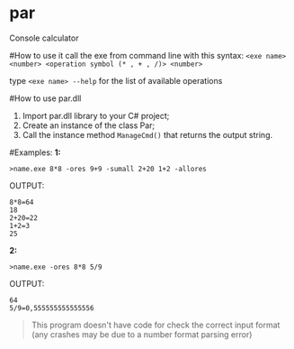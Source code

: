 # par
Console calculator

#How to use it
call the exe from command line with this syntax: ``` <exe name> <number> <operation symbol (* , + , /)> <number> ```

type ``` <exe name> --help ``` for the list of available operations

#How to use par.dll
1. Import par.dll library to your C# project;
2. Create an instance of the class Par;
3. Call the instance method ``` ManageCmd() ``` that returns the output string.

#Examples:
**1:**
``` 
>name.exe 8*8 -ores 9+9 -sumall 2+20 1+2 -allores
``` 
OUTPUT:
``` 
8*8=64
18
2+20=22
1+2=3
25
```
**2:**
``` 
>name.exe -ores 8*8 5/9
``` 
OUTPUT:
``` 
64
5/9=0,555555555555556
``` 

>This program doesn't have code for check the correct input format (any crashes may be due to a number format parsing error)
